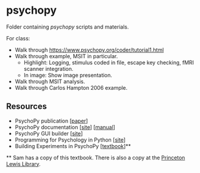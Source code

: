 # psychopy

Folder containing *psychopy* scripts and materials.

For class:
- Walk through https://www.psychopy.org/coder/tutorial1.html
- Walk through example, MSIT in particular.
    - Highlight: Logging, stimulus coded in file, escape key checking, fMRI scanner integration.
    - In image: Show image presentation.
- Walk through MSIT analysis.
- Walk through Carlos Hampton 2006 example.

## Resources
- PsychoPy publication [[paper](https://link.springer.com/article/10.3758%2Fs13428-018-01193-y)]
- PsychoPy documentation [[site](http://www.psychopy.org/documentation.html)] [[manual](https://www.psychopy.org/PsychoPyManual.pdf)]
- PsychoPy GUI builder [[site](http://www.psychopy.org/builder/builder.html)]
- Programming for Psychology in Python [[site](http://www.djmannion.net/psych_programming/vision/intro/intro.html)]
- Building Experiments in PsychoPy [[textbook](https://www.amazon.com/Building-Experiments-PsychoPy-Jonathan-Peirce/dp/1473991390)]\*\*

\*\* Sam has a copy of this textbook. There is also a copy at the [Princeton Lewis Library](https://catalog.princeton.edu/catalog/10892742).
